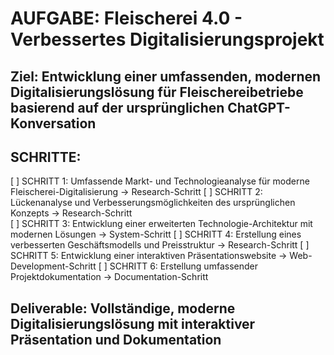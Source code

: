 # AUFGABE: Fleischerei 4.0 - Verbessertes Digitalisierungsprojekt

## Ziel: Entwicklung einer umfassenden, modernen Digitalisierungslösung für Fleischereibetriebe basierend auf der ursprünglichen ChatGPT-Konversation

## SCHRITTE:

[ ] SCHRITT 1: Umfassende Markt- und Technologieanalyse für moderne Fleischerei-Digitalisierung → Research-Schritt
[ ] SCHRITT 2: Lückenanalyse und Verbesserungsmöglichkeiten des ursprünglichen Konzepts → Research-Schritt  
[ ] SCHRITT 3: Entwicklung einer erweiterten Technologie-Architektur mit modernen Lösungen → System-Schritt
[ ] SCHRITT 4: Erstellung eines verbesserten Geschäftsmodells und Preisstruktur → Research-Schritt
[ ] SCHRITT 5: Entwicklung einer interaktiven Präsentationswebsite → Web-Development-Schritt
[ ] SCHRITT 6: Erstellung umfassender Projektdokumentation → Documentation-Schritt

## Deliverable: Vollständige, moderne Digitalisierungslösung mit interaktiver Präsentation und Dokumentation
